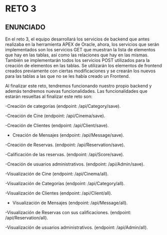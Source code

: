# RETO 3
## ENUNCIADO
En el reto 3, el equipo desarrollará los servicios de backend que antes realizaba en la herramienta APEX de Oracle, ahora, los servicios que serán implementados son los servicios GET que muestran la lista de elementos que hay en las tablas, así como las relaciones que hay en las mismas. También se implementarán todos los servicios POST utilizados para la creación de elementos en las tablas. Se utilizarán los elementos de frontend creados previamente con ciertas modificaciones y se crearán los nuevos para las tablas a las que no se les había creado un Frontend.

Al finalizar este reto, tendremos funcionando nuestro propio backend y además tendremos nuevas funcionalidades. Las funcionalidades que estarán resueltas al finalizar este reto son:

-Creación de categorías (endpoint: /api/Category/save).

-Creación de Cine (endpoint: /api/Cinema/save).

-Creación de Clientes (endpoint: /api/Client/save).

- Creación de Mensajes (endpoint: /api/Message/save).

-Creación de Reservas. (endpoint: /api/Reservation/save).

-Calificación de las reservas. (endpoint: /api/Score/save).

-Creación de usuarios administrativos. (endpoint: /api/Admin/save).

-Visualización de Cine (endpoint: /api/Cinema/all).

-Visualización de Categorías (endpoint: /api/Category/all).

-Visualización de Clientes (endpoint: /api/Client/all).

- Visualización de Mensajes (endpoint: /api/Message/all).

-Visualización de Reservas con sus calificaciones. (endpoint: /api/Reservation/all).

-Visualización de usuarios administrativos. (endpoint: /api/Admin/all).

